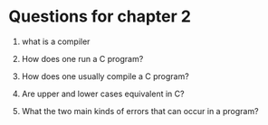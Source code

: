 # Questions for chapter 2

1. what is a compiler

2. How does one run a C program?

3. How does one usually compile a C program?

4. Are upper and lower cases equivalent in C?

5. What the two main kinds of errors that can occur in a program?
